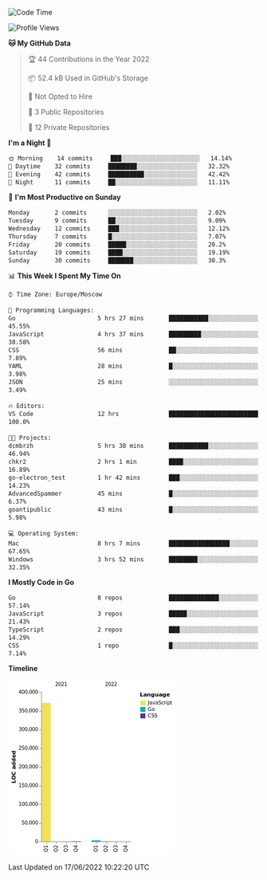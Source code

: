 <!--START_SECTION:waka-->
![Code Time](http://img.shields.io/badge/Code%20Time-340%20hrs%2036%20mins-blue)

![Profile Views](http://img.shields.io/badge/Profile%20Views-0-blue)

**🐱 My GitHub Data** 

> 🏆 44 Contributions in the Year 2022
 > 
> 📦 52.4 kB Used in GitHub's Storage 
 > 
> 🚫 Not Opted to Hire
 > 
> 📜 3 Public Repositories 
 > 
> 🔑 12 Private Repositories  
 > 
**I'm a Night 🦉** 

```text
🌞 Morning    14 commits     ███░░░░░░░░░░░░░░░░░░░░░░   14.14% 
🌆 Daytime    32 commits     ████████░░░░░░░░░░░░░░░░░   32.32% 
🌃 Evening    42 commits     ██████████░░░░░░░░░░░░░░░   42.42% 
🌙 Night      11 commits     ██░░░░░░░░░░░░░░░░░░░░░░░   11.11%

```
📅 **I'm Most Productive on Sunday** 

```text
Monday       2 commits      ░░░░░░░░░░░░░░░░░░░░░░░░░   2.02% 
Tuesday      9 commits      ██░░░░░░░░░░░░░░░░░░░░░░░   9.09% 
Wednesday    12 commits     ███░░░░░░░░░░░░░░░░░░░░░░   12.12% 
Thursday     7 commits      █░░░░░░░░░░░░░░░░░░░░░░░░   7.07% 
Friday       20 commits     █████░░░░░░░░░░░░░░░░░░░░   20.2% 
Saturday     19 commits     ████░░░░░░░░░░░░░░░░░░░░░   19.19% 
Sunday       30 commits     ███████░░░░░░░░░░░░░░░░░░   30.3%

```


📊 **This Week I Spent My Time On** 

```text
⌚︎ Time Zone: Europe/Moscow

💬 Programming Languages: 
Go                       5 hrs 27 mins       ███████████░░░░░░░░░░░░░░   45.55% 
JavaScript               4 hrs 37 mins       █████████░░░░░░░░░░░░░░░░   38.58% 
CSS                      56 mins             ██░░░░░░░░░░░░░░░░░░░░░░░   7.89% 
YAML                     28 mins             █░░░░░░░░░░░░░░░░░░░░░░░░   3.98% 
JSON                     25 mins             ░░░░░░░░░░░░░░░░░░░░░░░░░   3.49%

🔥 Editors: 
VS Code                  12 hrs              █████████████████████████   100.0%

🐱‍💻 Projects: 
dcmbrzh                  5 hrs 38 mins       ███████████░░░░░░░░░░░░░░   46.94% 
chkr2                    2 hrs 1 min         ████░░░░░░░░░░░░░░░░░░░░░   16.89% 
go-electron_test         1 hr 42 mins        ███░░░░░░░░░░░░░░░░░░░░░░   14.23% 
AdvancedSpammer          45 mins             █░░░░░░░░░░░░░░░░░░░░░░░░   6.37% 
goantipublic             43 mins             █░░░░░░░░░░░░░░░░░░░░░░░░   5.98%

💻 Operating System: 
Mac                      8 hrs 7 mins        █████████████████░░░░░░░░   67.65% 
Windows                  3 hrs 52 mins       ████████░░░░░░░░░░░░░░░░░   32.35%

```

**I Mostly Code in Go** 

```text
Go                       8 repos             ██████████████░░░░░░░░░░░   57.14% 
JavaScript               3 repos             █████░░░░░░░░░░░░░░░░░░░░   21.43% 
TypeScript               2 repos             ███░░░░░░░░░░░░░░░░░░░░░░   14.29% 
CSS                      1 repo              █░░░░░░░░░░░░░░░░░░░░░░░░   7.14%

```


**Timeline**

![Chart not found](https://raw.githubusercontent.com/jeezft/jeezft/main/charts/bar_graph.png) 


 Last Updated on 17/06/2022 10:22:20 UTC
<!--END_SECTION:waka-->
